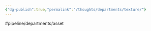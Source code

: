 ```yaml
---
{"dg-publish":true,"permalink":"/thoughts/departments/texture/"}
---
```


#pipeline/departments/asset 